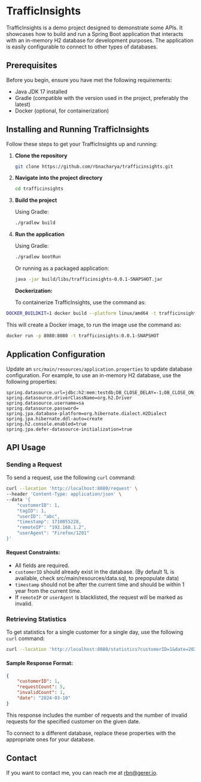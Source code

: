 

# TrafficInsights

TrafficInsights is a demo project designed to demonstrate some APIs. It showcases how to build and run a Spring Boot application that interacts with an in-memory H2 database for development purposes. The application is easily configurable to connect to other types of databases.

## Prerequisites

Before you begin, ensure you have met the following requirements:

- Java JDK 17 installed
- Gradle (compatible with the version used in the project, preferably the latest)
- Docker (optional, for containerization)

## Installing and Running TrafficInsights

Follow these steps to get your TrafficInsights up and running:

1. **Clone the repository**

    ```sh
    git clone https://github.com/rbnacharya/trafficinsights.git
    ```

2. **Navigate into the project directory**

    ```sh
    cd trafficinsights
    ```

3. **Build the project**

   Using Gradle:
    ```sh
    ./gradlew build
    ```

4. **Run the application**

   Using Gradle:
    ```sh
    ./gradlew bootRun
    ```

   Or running as a packaged application:
    ```sh
    java -jar build/libs/trafficinsights-0.0.1-SNAPSHOT.jar
    ```

   **Dockerization:**

   To containerize TrafficInsights, use the command as:
```sh
DOCKER_BUILDKIT=1 docker build --platform linux/amd64 -t trafficinsights:0.0.1-SNAPSHOT .
```
   This will create a Docker image, to run the image use the command as:
```sh
docker run -p 8080:8080 -t trafficinsights:0.0.1-SNAPSHOT
```
## Application Configuration

Update an `src/main/resources/application.properties` to update database configuration. For example, to use an in-memory H2 database, use the following properties:

```properties
spring.datasource.url=jdbc:h2:mem:testdb;DB_CLOSE_DELAY=-1;DB_CLOSE_ON_EXIT=FALSE
spring.datasource.driverClassName=org.h2.Driver
spring.datasource.username=sa
spring.datasource.password=
spring.jpa.database-platform=org.hibernate.dialect.H2Dialect
spring.jpa.hibernate.ddl-auto=create
spring.h2.console.enabled=true
spring.jpa.defer-datasource-initialization=true
```
## API Usage

### Sending a Request

To send a request, use the following `curl` command:

```sh
curl --location 'http://localhost:8080/request' \
--header 'Content-Type: application/json' \
--data '{
    "customerID": 1,
    "tagID": 1,
    "userID": "abc",
    "timestamp": 1710055228,
    "remoteIP": "192.168.1.2",
    "userAgent": "Firefox/1201"
}'
```

#### Request Constraints:

- All fields are required.
- `customerID` should already exist in the database. (By default 1L is available, check src/main/resources/data.sql, to prepopulate data)
- `timestamp` should not be after the current time and should be within 1 year from the current time.
- If `remoteIP` or `userAgent` is blacklisted, the request will be marked as invalid.

### Retrieving Statistics

To get statistics for a single customer for a single day, use the following `curl` command:

```sh
curl --location 'http://localhost:8080/statistics?customerID=1&date=2024-03-10'
```

#### Sample Response Format:

```json
{
    "customerID": 1,
    "requestCount": 5,
    "invalidCount": 1,
    "date": "2024-03-10"
}
```

This response includes the number of requests and the number of invalid requests for the specified customer on the given date.

To connect to a different database, replace these properties with the appropriate ones for your database.

## Contact

If you want to contact me, you can reach me at rbn@gerer.io.
